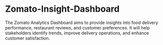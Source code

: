 # Zomato-Insight-Dashboard
The Zomato Analytics Dashboard aims to provide insights into food delivery performance, restaurant reviews, and customer preferences. It will help stakeholders identify trends, improve delivery operations, and enhance customer satisfaction.
